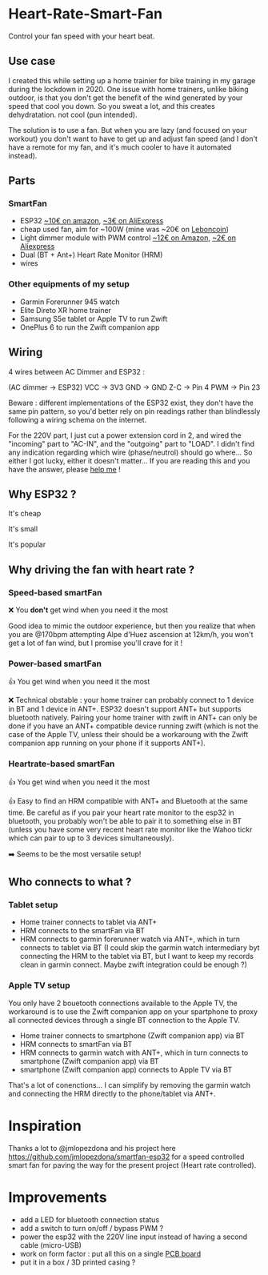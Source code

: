 # Heart-Rate-Smart-Fan

Control your fan speed with your heart beat.

## Use case

I created this while setting up a home trainier for bike training in my garage during the lockdown in 2020. One issue with home trainers, unlike biking outdoor, is that you don't get the benefit of the wind generated by your speed that cool you down. So you sweat a lot, and this creates dehydratation. not cool (pun intended). 

The solution is to use a fan. But when you are lazy (and focused on your workout) you don't want to have to get up and adjust fan speed (and  I don't have a remote for my fan, and it's much cooler to have it automated instead). 


## Parts 

### SmartFan

- ESP32 [~10€ on amazon](https://www.amazon.fr/gp/product/B074RGW2VQ/ref=ppx_yo_dt_b_asin_title_o00_s00?ie=UTF8&psc=1), [~3€ on AliExpress](https://www.aliexpress.com/wholesale?catId=0&initiative_id=SB_20201104000602&origin=y&SearchText=esp32)
- cheap used fan, aim for ~100W (mine was ~20€ on [Leboncoin](https://www.leboncoin.fr/recherche/?category=20&text=ventilateur&price=5-100))
- Light dimmer module with PWM control [~12€ on Amazon](https://www.amazon.fr/gp/product/B07FCF1YSY/ref=ppx_yo_dt_b_asin_title_o05_s00?ie=UTF8&psc=1), [~2€ on Aliexpress](https://es.aliexpress.com/item/32802025086.html?spm=a219c.search0104.3.1.55b65ca8lFJTgG&ws_ab_test=searchweb0_0,searchweb201602_2_10065_10068_10547_319_10891_317_10)
- Dual (BT + Ant+) Heart Rate Monitor (HRM)
- wires

### Other equipments of my setup

- Garmin Forerunner 945 watch
- Elite Direto XR home trainer
- Samsung S5e tablet or Apple TV to run Zwift
- OnePlus 6 to run the Zwift companion app

## Wiring 

4 wires between AC Dimmer and ESP32 : 

(AC dimmer -> ESP32)
VCC -> 3V3
GND -> GND
Z-C -> Pin 4
PWM -> Pin 23

Beware : different implementations of the ESP32 exist, they don't have the same pin pattern, so you'd better rely on pin readings rather than blindlessly following a wiring schema on the internet.

For the 220V part, I just cut a power extension cord in 2, and wired the "incoming" part to "AC-IN", and the "outgoing" part to "LOAD". I didn't find any indication regarding which wire (phase/neutrol) should go where... So either I got lucky, either it doesn't matter... If you are reading this and you have the answer, please [help me](https://github.com/edelans/Heart-Rate-Smart-Fan/issues) !


## Why ESP32 ? 

It's cheap

It's small

It's popular



## Why driving the fan with heart rate ? 

### Speed-based smartFan 
❌ You **don't** get wind when you need it the most

Good idea to mimic the outdoor experience, but then you realize that when you are @170bpm attempting Alpe d'Huez ascension at 12km/h, you won't get a lot of fan wind, but I promise you'll crave for it !

### Power-based smartFan 
👍 You get wind when you need it the most

❌ Technical obstable : your home trainer can probably connect to 1 device in BT and 1 device in ANT+. ESP32 doesn't support ANT+ but supports bluetooth natively. Pairing your home trainer with zwift in ANT+ can only be done if you have an ANT+ compatible device running zwift (which is not the case of the Apple TV, unless their should be a workaroung with the Zwift companion app running on your phone if it supports ANT+). 

 
### Heartrate-based smartFan
👍 You get wind when you need it the most

👍 Easy to find an HRM compatible with ANT+ and Bluetooth at the same time. Be careful as if you pair your heart rate monitor to the esp32 in bluetooth, you probably won't be able to pair it to something else in BT (unless you have some very recent heart rate monitor like the Wahoo tickr which can pair to up to 3 devices simultaneously). 

➡️ Seems to be the most versatile setup! 

## Who connects to what ? 

### Tablet setup 

- Home trainer connects to tablet via ANT+
- HRM connects to the smartFan via BT
- HRM connects to garmin forerunner watch via ANT+, which in turn connects to tablet via BT (I could skip the garmin watch intermediary byt connecting the HRM to the tablet via BT, but I want to keep my records clean in garmin connect. Maybe zwift integration could be enough ?)

### Apple TV setup

You only have 2 bouetooth connections available to the Apple TV, the workaround is to use the Zwift companion app on your spartphone to proxy all connected devices through a single BT connection to the Apple TV.

- Home trainer connects to smartphone (Zwift companion app) via BT 
- HRM connects to smartFan via BT
- HRM connects to garmin watch with ANT+, which in turn connects to smartphone (Zwift companion app) via BT
- smartphone (Zwift companion app) connects to Apple TV via BT


That's a lot of conenctions... I can simplify by removing the garmin watch and connecting the HRM directly to the phone/tablet via ANT+.


# Inspiration 

Thanks a lot to @jmlopezdona and his project here https://github.com/jmlopezdona/smartfan-esp32 for a speed controlled smart fan for paving the way for the present project (Heart rate controlled). 


# Improvements

- add a LED for bluetooth connection status
- add a switch to turn on/off / bypass PWM ?
- power the esp32 with the 220V line input instead of having a second cable (micro-USB)
- work on form factor : put all this on a single [PCB board](https://www.amazon.fr/Ensemble-cartes-circuit-imprim%C3%A9-Luwanz/dp/B075ZN455T/ref=sr_1_7?__mk_fr_FR=%C3%85M%C3%85%C5%BD%C3%95%C3%91&crid=27SBXQ0O37795&dchild=1&keywords=pcb+board&qid=1604477790&sprefix=pcb+b%2Caps%2C162&sr=8-7) 
- put it in a box / 3D printed casing ?

